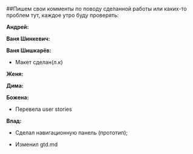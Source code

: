 ##Пишем свои комменты по поводу сделанной работы или каких-то проблем тут, каждое утро буду проверять:

 **Андрей:**



 **Ваня Шинкевич:**




 **Ваня Шишкарёв:**

 * Макет сделан(л.к)


 **Женя:**



 **Дима:**



 **Божена:**

 * Перевела user stories


**Влад:**

 * Сделал навигационную панель (прототип);

 * Изменил gtd.md
